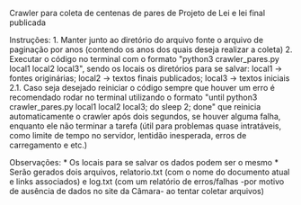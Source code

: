 Crawler para coleta de centenas de pares de Projeto de Lei e lei final publicada

Instruções:
	1. Manter junto ao diretório do arquivo fonte o arquivo de paginação por anos (contendo os anos dos quais deseja realizar a coleta)
	2. Executar o código no terminal com o formato "python3 crawler_pares.py local1 local2 local3", sendo os locais os diretórios para se salvar: local1 -> fontes originárias; local2 -> textos finais publicados; local3 -> textos iniciais 
		2.1. Caso seja desejado reiniciar o código sempre que houver um erro é recomendado rodar no terminal utilizando o formato "until python3 crawler_pares.py local1 local2 local3; do sleep 2; done" que reinicia automaticamente o crawler após dois segundos, se houver alguma falha, enquanto ele não terminar a tarefa (útil para problemas quase intratáveis, como limite de tempo no servidor, lentidão inesperada, erros de carregamento e etc.)


Observações:
	* Os locais para se salvar os dados podem ser o mesmo
	* Serão gerados dois arquivos, relatorio.txt (com o nome do documento atual e links associados) e log.txt (com um relatório de erros/falhas -por motivo de ausência de dados no site da Câmara- ao tentar coletar arquivos)
